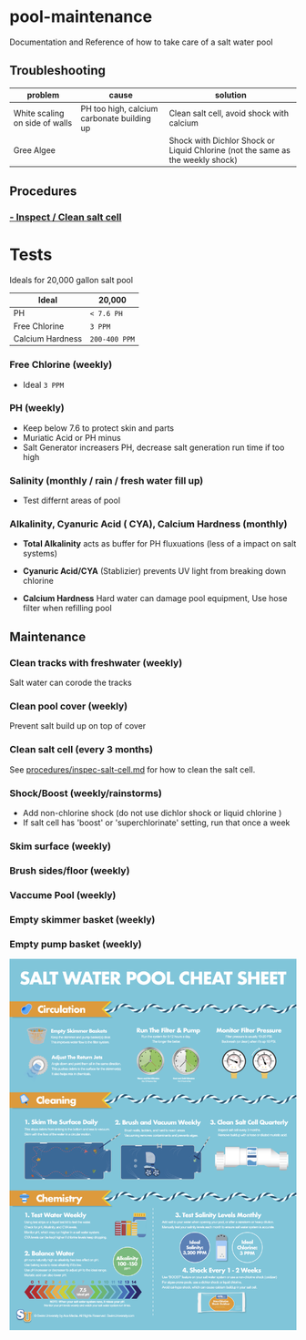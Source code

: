 # pool-maintenance

Documentation and Reference of how to take care of a salt water pool

## Troubleshooting

| problem| cause | solution| 
| --- | --- | --- | 
| White scaling on side of walls | PH too high, calcium carbonate building up| Clean salt cell, avoid shock with calcium | 
| Gree Algee | | Shock with Dichlor Shock or Liquid Chlorine (not the same as the weekly shock)|


## Procedures

### [- Inspect / Clean salt cell](/procedures/inspect%20salt%20cell.md)


# Tests

Ideals for 20,000 gallon salt pool

| Ideal | 20,000 | 
| --- | --- | 
| PH | `< 7.6 PH` | 
| Free Chlorine | `3 PPM`
| Calcium Hardness | `200-400 PPM`

### Free Chlorine (weekly)

- Ideal `3 PPM`

### PH (weekly)

- Keep below 7.6 to protect skin and parts
- Muriatic Acid or PH minus 
- Salt Generator increasers PH, decrease salt generation run time if too high

### Salinity (monthly / rain / fresh water fill up)

- Test differnt areas of pool

### Alkalinity, Cyanuric Acid ( CYA), Calcium Hardness (monthly)

- **Total Alkalinity** acts as buffer for PH fluxuations (less of a impact on salt systems)

- **Cyanuric Acid/CYA** (Stablizier) prevents UV light from breaking down chlorine

- **Calcium Hardness** Hard water can damage pool equipment, Use hose filter when refilling pool




## Maintenance

### Clean tracks with freshwater (weekly)

Salt water can corode the tracks

### Clean pool cover (weekly)

Prevent salt build up on top of cover

### Clean salt cell (every 3 months)

See [procedures/inspec-salt-cell.md](/procedures/inspect%20salt%20cell.md) for how to clean the salt cell.

### Shock/Boost (weekly/rainstorms)


- Add non-chlorine shock (do not use dichlor shock or liquid chlorine )
- If salt cell has 'boost' or 'superchlorinate' setting, run that once a week 

### Skim surface (weekly)

### Brush sides/floor (weekly)

### Vaccume Pool (weekly)

### Empty skimmer basket (weekly)

### Empty pump basket (weekly)



![](/files/Salt%20Water%20Pool%20Care%20Cheat%20Sheet.png)